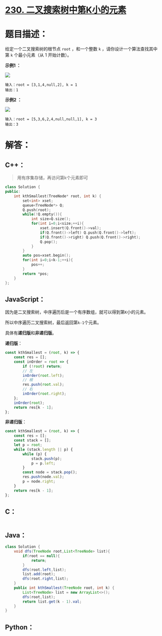 # [230. 二叉搜索树中第K小的元素](https://leetcode-cn.com/problems/kth-smallest-element-in-a-bst/)

# 题目描述：

给定一个二叉搜索树的根节点 `root` ，和一个整数 `k` ，请你设计一个算法查找其中第 `k` 个最小元素（从 1 开始计数）。

**示例1 ：**

![](https://assets.leetcode.com/uploads/2021/01/28/kthtree1.jpg)

```
输入：root = [3,1,4,null,2], k = 1
输出：1
```

**示例2 ：**

![](https://assets.leetcode.com/uploads/2021/01/28/kthtree2.jpg)

```
输入：root = [5,3,6,2,4,null,null,1], k = 3
输出：3
```



# 解答：

## C++：

> 用有序集存储，再访问第k个元素即可

```C++
class Solution {
public:
    int kthSmallest(TreeNode* root, int k) {
        set<int> xset;
        queue<TreeNode*> Q;
        Q.push(root);
        while(!Q.empty()){
            int size=Q.size();
            for(int i=0;i<size;++i){
                xset.insert(Q.front()->val);
                if(Q.front()->left) Q.push(Q.front()->left);
                if(Q.front()->right) Q.push(Q.front()->right);
                Q.pop();
            }
        }
        auto pos=xset.begin();
        for(int i=0;i<k-1;++i){
            pos++;
        }
        return *pos;
    }
};
```

## JavaScript：

因为是二叉搜索树，中序遍历后是一个有序数组，就可以得到第`K`小的元素。

所以中序遍历二叉搜索树，最后返回第`k-1`个元素。

具体有**递归版**和**非递归版**。

**递归版**：

```javascript
const kthSmallest = (root, k) => {
    const res = [];
    const inOrder = root => {
        if (!root) return;
        // 左
        inOrder(root.left);
        // 根
        res.push(root.val);
        // 右
        inOrder(root.right);
    };
    inOrder(root);
    return res[k - 1];
};
```

**非递归版**：

```javascript
const kthSmallest = (root, k) => {
    const res = [];
    const stack = [];
    let p = root;
    while (stack.length || p) {
        while (p) {
            stack.push(p);
            p = p.left;
        }
        const node = stack.pop();
        res.push(node.val);
        p = node.right;
    }
    return res[k - 1];
};
```

## C：

```c

```

## Java：

```java
class Solution {
    void dfs(TreeNode root,List<TreeNode> list){
        if(root == null){
            return;
        }
        dfs(root.left,list);
        list.add(root);
        dfs(root.right,list);
    }
    public int kthSmallest(TreeNode root, int k) {
        List<TreeNode> list = new ArrayList<>();
        dfs(root,list);
        return list.get(k - 1).val;
    }
}
```

## Python：

```python

```

